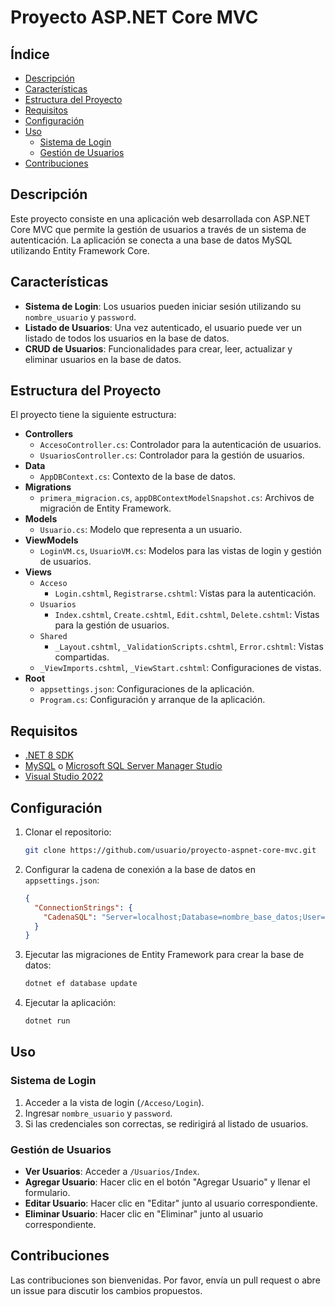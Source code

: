 # Proyecto ASP.NET Core MVC

## Índice

- [Descripción](#descripción)
- [Características](#características)
- [Estructura del Proyecto](#estructura-del-proyecto)
- [Requisitos](#requisitos)
- [Configuración](#configuración)
- [Uso](#uso)
  - [Sistema de Login](#sistema-de-login)
  - [Gestión de Usuarios](#gestión-de-usuarios)
- [Contribuciones](#contribuciones)


## Descripción

Este proyecto consiste en una aplicación web desarrollada con ASP.NET Core MVC que permite la gestión de usuarios a través de un sistema de autenticación. La aplicación se conecta a una base de datos MySQL utilizando Entity Framework Core.

## Características

- **Sistema de Login**: Los usuarios pueden iniciar sesión utilizando su `nombre_usuario` y `password`.
- **Listado de Usuarios**: Una vez autenticado, el usuario puede ver un listado de todos los usuarios en la base de datos.
- **CRUD de Usuarios**: Funcionalidades para crear, leer, actualizar y eliminar usuarios en la base de datos.

## Estructura del Proyecto

El proyecto tiene la siguiente estructura:

- **Controllers**
  - `AccesoController.cs`: Controlador para la autenticación de usuarios.
  - `UsuariosController.cs`: Controlador para la gestión de usuarios.
- **Data**
  - `AppDBContext.cs`: Contexto de la base de datos.
- **Migrations**
  - `primera_migracion.cs`, `appDBContextModelSnapshot.cs`: Archivos de migración de Entity Framework.
- **Models**
  - `Usuario.cs`: Modelo que representa a un usuario.
- **ViewModels**
  - `LoginVM.cs`, `UsuarioVM.cs`: Modelos para las vistas de login y gestión de usuarios.
- **Views**
  - `Acceso`
    - `Login.cshtml`, `Registrarse.cshtml`: Vistas para la autenticación.
  - `Usuarios`
    - `Index.cshtml`, `Create.cshtml`, `Edit.cshtml`, `Delete.cshtml`: Vistas para la gestión de usuarios.
  - `Shared`
    - `_Layout.cshtml`, `_ValidationScripts.cshtml`, `Error.cshtml`: Vistas compartidas.
  - `_ViewImports.cshtml`, `_ViewStart.cshtml`: Configuraciones de vistas.
- **Root**
  - `appsettings.json`: Configuraciones de la aplicación.
  - `Program.cs`: Configuración y arranque de la aplicación.

## Requisitos

- [.NET 8 SDK](https://dotnet.microsoft.com/download/dotnet/8.0)
- [MySQL](https://www.mysql.com/downloads/) o [Microsoft SQL Server Manager Studio](https://www.microsoft.com/es-cl/sql-server/sql-server-downloads)
- [Visual Studio 2022](https://visualstudio.microsoft.com/vs/)

## Configuración

1. Clonar el repositorio:
    ```sh
    git clone https://github.com/usuario/proyecto-aspnet-core-mvc.git
    ```
2. Configurar la cadena de conexión a la base de datos en `appsettings.json`:
    ```json
    {
      "ConnectionStrings": {
        "CadenaSQL": "Server=localhost;Database=nombre_base_datos;User=root;Password=root;"
      }
    }
    ```
3. Ejecutar las migraciones de Entity Framework para crear la base de datos:
    ```sh
    dotnet ef database update
    ```
4. Ejecutar la aplicación:
    ```sh
    dotnet run
    ```

## Uso

### Sistema de Login

1. Acceder a la vista de login (`/Acceso/Login`).
2. Ingresar `nombre_usuario` y `password`.
3. Si las credenciales son correctas, se redirigirá al listado de usuarios.

### Gestión de Usuarios

- **Ver Usuarios**: Acceder a `/Usuarios/Index`.
- **Agregar Usuario**: Hacer clic en el botón "Agregar Usuario" y llenar el formulario.
- **Editar Usuario**: Hacer clic en "Editar" junto al usuario correspondiente.
- **Eliminar Usuario**: Hacer clic en "Eliminar" junto al usuario correspondiente.

## Contribuciones

Las contribuciones son bienvenidas. Por favor, envía un pull request o abre un issue para discutir los cambios propuestos.

